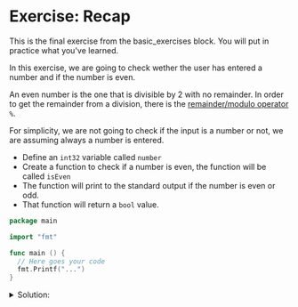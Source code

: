 # Exercise: Recap

This is the final exercise from the basic_exercises block. You will put in practice what you've learned.

In this exercise, we are going to check wether the user has entered a number and if the number is even.

An even number is the one that is divisible by 2 with no remainder.
In order to get the remainder from a division, there is the [remainder/modulo operator](https://en.wikipedia.org/wiki/Modulo) `%`.

For simplicity, we are not going to check if the input is a number or not, we are assuming always a number is entered.

- Define an `int32` variable called `number`
- Create a function to check if a number is even, the function will be called `isEven`
- The function will print to the standard output if the number is even or odd.
- That function will return a `bool` value.

```go
package main

import "fmt"

func main () {
  // Here goes your code
  fmt.Printf("...")
}
```

<details>
<summary> Solution: </summary>

```go
package main

import "fmt"

func main () {
  var number int32
  fmt.Println("Enter a number: ")
  fmt.Scanln(&number)

  isEven(number)
}

func isEven(number int32) bool {
  if (number % 2 == 0) {
    fmt.Println("is even")
    return true
  }  else { 
    fmt.Println("is odd")
    return false
  }
}
```

</details>
